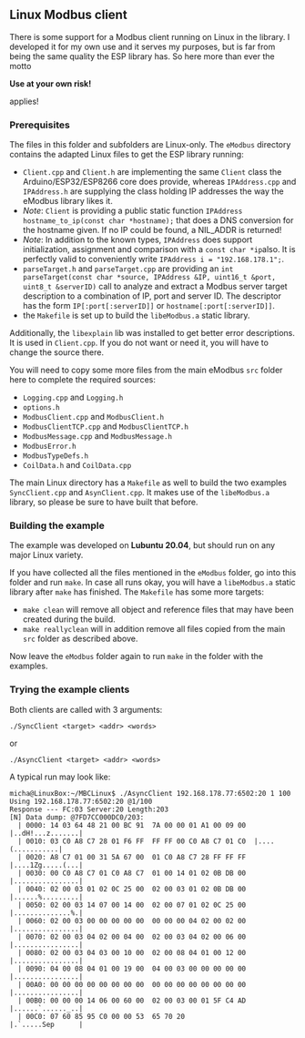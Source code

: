 ## Linux Modbus client
There is some support for a Modbus client running on Linux in the library.
I developed it for my own use and it serves my purposes, but is far from being the same quality the ESP library has.
So here more than ever the motto

**Use at your own risk!**

applies!

### Prerequisites
The files in this folder and subfolders are Linux-only. 
The `eModbus` directory contains the adapted Linux files to get the ESP library running:
- ``Client.cpp`` and ``Client.h`` are implementing the same ``Client`` class the Arduino/ESP32/ESP8266 core does provide, whereas ``IPAddress.cpp`` and ``IPAddress.h`` are supplying the class holding IP addresses the way the eModbus library likes it.
- *Note*: ``Client`` is providing a public static function ``IPAddress hostname_to_ip(const char *hostname);`` that does a DNS conversion for the hostname given. If no IP could be found, a NIL_ADDR is returned!
- *Note*: In addition to the known types, ``IPAddress`` does support initialization, assignment and comparison with a ``const char *ip``also. It is perfectly valid to conveniently write ``IPAddress i = "192.168.178.1";``.
- ``parseTarget.h`` and ``parseTarget.cpp`` are providing an ``int parseTarget(const char *source, IPAddress &IP, uint16_t &port, uint8_t &serverID)`` call to analyze and extract a Modbus server target description to a combination of IP, port and server ID. The descriptor has the form ``IP[:port[:serverID]]`` or ``hostname[:port[:serverID]]``.
- the ``Makefile`` is set up to build the `libeModbus.a` static library.

Additionally, the ``libexplain`` lib was installed to get better error descriptions. It is used in ``Client.cpp``.
If you do not want or need it, you will have to change the source there.

You will need to copy some more files from the main eModbus ``src`` folder here to complete the required sources:
- ``Logging.cpp`` and ``Logging.h``
- ``options.h``
- ``ModbusClient.cpp`` and ``ModbusClient.h``
- ``ModbusClientTCP.cpp`` and ``ModbusClientTCP.h``
- ``ModbusMessage.cpp`` and ``ModbusMessage.h``
- ``ModbusError.h``
- ``ModbusTypeDefs.h``
- ``CoilData.h`` and ``CoilData.cpp``

The main Linux directory has a `Makefile` as well to build the two examples `SyncClient.cpp` and `AsynClient.cpp`.
It makes use of the `libeModbus.a` library, so please be sure to have built that before.

### Building the example
The example was developed on **Lubuntu 20.04**, but should run on any major Linux variety.

If you have collected all the files mentioned in the `eModbus` folder, go into this folder and run ``make``.
In case all runs okay, you will have a ``libeModbus.a`` static library after ``make`` has finished.
The ``Makefile`` has some more targets:
- ``make clean`` will remove all object and reference files that may have been created during the build.
- ``make reallyclean`` will in addition remove all files copied from the main `src` folder as described above.

Now leave the `eModbus` folder again to run `make` in the folder with the examples.

### Trying the example clients
Both clients are called with 3 arguments:
```
./SyncClient <target> <addr> <words>
``` 
or 
``` 
./AsyncClient <target> <addr> <words>
```

A typical run may look like:
```
micha@LinuxBox:~/MBCLinux$ ./AsyncClient 192.168.178.77:6502:20 1 100
Using 192.168.178.77:6502:20 @1/100
Response --- FC:03 Server:20 Length:203
[N] Data dump: @7FD7CC000DC0/203:
  | 0000: 14 03 64 48 21 00 BC 91  7A 00 00 01 A1 00 09 00  |..dH!...z.......|
  | 0010: 03 C0 A8 C7 28 01 F6 FF  FF FF 00 C0 A8 C7 01 C0  |....(...........|
  | 0020: A8 C7 01 00 31 5A 67 00  01 C0 A8 C7 28 FF FF FF  |....1Zg.....(...|
  | 0030: 00 C0 A8 C7 01 C0 A8 C7  01 00 14 01 02 0B DB 00  |................|
  | 0040: 02 00 03 01 02 0C 25 00  02 00 03 01 02 0B DB 00  |......%.........|
  | 0050: 02 00 03 14 07 00 14 00  02 00 07 01 02 0C 25 00  |..............%.|
  | 0060: 02 00 03 00 00 00 00 00  00 00 00 04 02 00 02 00  |................|
  | 0070: 02 00 03 04 02 00 04 00  02 00 03 04 02 00 06 00  |................|
  | 0080: 02 00 03 04 03 00 10 00  02 00 08 04 01 00 12 00  |................|
  | 0090: 04 00 08 04 01 00 19 00  04 00 03 00 00 00 00 00  |................|
  | 00A0: 00 00 00 00 00 00 00 00  00 00 00 00 00 00 00 00  |................|
  | 00B0: 00 00 00 14 06 00 60 00  02 00 03 00 01 5F C4 AD  |......`......_..|
  | 00C0: 07 60 85 95 C0 00 00 53  65 70 20                 |.`.....Sep      |
```
